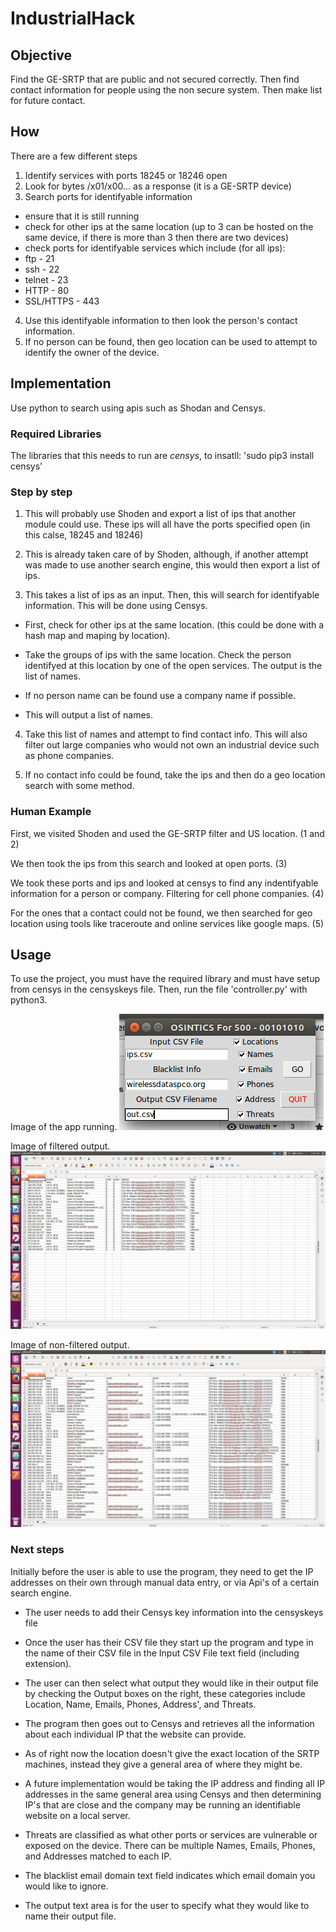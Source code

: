 # IndustrialHack

## Objective

Find the GE-SRTP that are public and not secured correctly. Then find contact 
information for people using the non secure system. Then make list for future 
contact.

## How

There are a few different steps

1. Identify services with ports 18245 or 18246 open
2. Look for bytes /x01/x00... as a response (it is a GE-SRTP device)
3. Search ports for identifyable information
  * ensure that it is still running
  * check for other ips at the same location (up to 3 can be hosted on the same 
  device, if there is more than 3 then there are two devices)
  * check ports for identifyable services which include (for all ips):
   * ftp - 21
   * ssh - 22
   * telnet - 23
   * HTTP - 80
   * SSL/HTTPS - 443
4. Use this identifyable information to then look the person's contact 
information.
5. If no person can be found, then geo location can be used to attempt to 
identify the owner of the device.

## Implementation

Use python to search using apis such as Shodan and Censys.

### Required Libraries

The libraries that this needs to run are *censys*, to insatll: 'sudo pip3 install
censys'

### Step by step

1. This will probably use Shoden and export a list of ips that another module 
could use. These ips will all have the ports specified open (in this calse, 18245 
and 18246)

2. This is already taken care of by Shoden, although, if another attempt was 
made to use another search engine, this would then export a list of ips.

3. This takes a list of ips as an input. Then, this will search for identifyable 
information. This will be done using Censys.

  - First, check for other ips at the same location. (this could be done with 
  a hash map and maping by location).
  
  - Take the groups of ips with the same location. Check the person identifyed 
  at this location by one of the open services. The output is the list of names.
  
  - If no person name can be found use a company name if possible.
  
  - This will output a list of names.
  
4. Take this list of names and attempt to find contact info. This will also 
filter out large companies who would not own an industrial device such as 
phone companies.

5. If no contact info could be found, take the ips and then do a geo location 
search with some method.

### Human Example

First, we visited Shoden and used the GE-SRTP filter and US location. (1 and 2)

We then took the ips from this search and looked at open ports. (3)

We took these ports and ips and looked at censys to find any indentifyable 
information for a person or company. Filtering for cell phone companies. (4)

For the ones that a contact could not be found, we then searched for geo 
location using tools like traceroute and online services like google maps. (5)

## Usage

To use the project, you must have the required library and must have setup from 
censys in the censyskeys file. Then, run the file 'controller.py' with python3.

Image of the app running.
![App Running](app.png)

Image of filtered output.
![Filtered output](filtered.png)

Image of non-filtered output.
![Non-filtered output](notFiltered.png)

### Next steps

Initially before the user is able to use the program, they need to get the IP addresses
on their own through manual data entry, or via Api's of a certain search engine.

- The user needs to add their Censys key information into the censyskeys file

- Once the user has their CSV file they start up the program and type in the name of their CSV file 
in the Input CSV File text field (including extension). 

- The user can then select what output they would like in their output file by checking the Output boxes on the right, 
these categories include Location, Name, Emails, Phones, Address', and Threats. 

- The program then goes out to Censys and retrieves all the information about each 
individual IP that the website can provide.

- As of right now the location doesn't give the exact location of the SRTP machines, instead they
give a general area of where they might be. 

- A future implementation would be taking the IP address and finding all IP addresses in the same general area using Censys
and then determining IP's that are close and the company may be running an identifiable website on a local server.

- Threats are classified as what other ports or services are vulnerable or exposed on the device.  There can be multiple Names, Emails, 
Phones, and Addresses matched to each IP.  

- The blacklist email domain text field indicates which email domain you would like to ignore.  

- The output text area is for the user to specify what they would like to name their output file.
